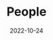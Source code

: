 ---
title: People
date: 2022-10-24

type: landing

sections:
  - block: people
    content:
      title: Meet the Team
      # Choose which groups/teams of users to display.
      #   Edit `user_groups` in each user's profile to add them to one or more of these groups.
      user_groups:
          - PI
          - Postdocs
          - Ph.D. Students
          - Undergraduate Students
          - Alumni
      sort_by: Params.start_year
      sort_ascending: false
    design:
      show_interests: false
      show_role: true
      show_social: true
---